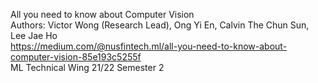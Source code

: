 All you need to know about Computer Vision <br/>
Authors: Victor Wong (Research Lead), Ong Yi En, Calvin The Chun Sun, Lee Jae Ho <br/>
https://medium.com/@nusfintech.ml/all-you-need-to-know-about-computer-vision-85e193c5255f <br/>
ML Technical Wing 21/22 Semester 2
